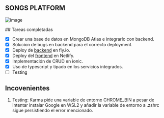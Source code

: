 ## SONGS PLATFORM
<p align="center">

![image](https://user-images.githubusercontent.com/38531618/210079249-90f23e19-8a0c-4b00-8342-5c04709aa49d.png)

</p>
## Tareas completadas

- [x] Crear una base de datos en MongoDB Atlas e integrarlo con backend.
- [x] Solucion de bugs en backend para el correcto deployment.
- [x] Deploy de [backend](https://github.com/cheems-dev/ntt-back) en fly.io.
- [x] Deploy del [frontend](https://beautiful-crumble-e48f83.netlify.app/) en Netlify.
- [x] Implementación de CRUD en ionic.
- [x] Uso de typescript y tipado en los servicios integrados.
- [ ] Testing

## Incovenientes

1. Testing:
   Karma pide una variable de entorno CHROME_BIN a pesar de intentar instalar Google en WSL2 y añadir la variable de entorno a .zshrc sigue persistiendo el error mencionado.

